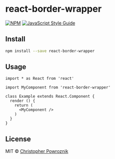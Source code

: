 # react-border-wrapper

> 

[![NPM](https://img.shields.io/npm/v/react-border-wrapper.svg)](https://www.npmjs.com/package/react-border-wrapper) [![JavaScript Style Guide](https://img.shields.io/badge/code_style-standard-brightgreen.svg)](https://standardjs.com)

## Install

```bash
npm install --save react-border-wrapper
```

## Usage

```tsx
import * as React from 'react'

import MyComponent from 'react-border-wrapper'

class Example extends React.Component {
  render () {
    return (
      <MyComponent />
    )
  }
}
```

## License

MIT © [Christopher Powroznik](https://github.com/Metroxe)
